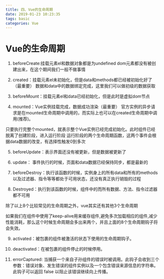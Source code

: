 ```yaml
---
title: 四、Vue的生命周期
date: 2019-01-23 10:23:35
tags: basic
categories: Vue
---
```


# Vue的生命周期

1. beforeCreate:挂载元素el和数据对象都是为undefined
dom元素都没有被创建出来，在这个期间我们一般不做事情

2. created：挂载元素el未初始化，但是data和methods都已经被初始化好了（最重要）
数据和data中的数据绑定完成，这里我们可以做初级的数据获取

3. beforeMount：挂载元素el和data已经初始化，但是此时是虚拟dom节点

4. mounted：Vue实例挂载完成，数据成功渲染（最重要）
官方实例的异步请求是在mounted生命周期中调用的，而实际上也可以在created生命周期中调用(推荐)。

只要执行完整个mounted，就表示整个Vue实例已经完成初始化。此时组件已经脱离了创建阶段，进入运行阶段
运行阶段的两个生命周期函数，这两个事件会根据data数据的改变，有选择性触发0到多次

5. beforeUpdate：表示界面还没有被更新，但是数据被更新了

6. update： 事件执行的时候，页面和data数据已经保持同步，都是最新的

7. beforeDestroy：执行该函数的时候，实例身上的所有data和所有的methods以及过滤器、指令等等都处于可用状态，还没有真正执行销毁的过程

8. Destroyed：执行到该函数的时候，组件中的而所有数据、方法、指令过滤器都不可用

除了以上8个比较常见的生命周期之外，vue其实还有其他3个生命周期

如果我们在组件中使用了keep-alive用来缓存组件,避免多次加载相应的组件,减少性能消耗，那么这个时候生命周期会多出来两个，并且上面的8个生命周期钩子将会失效。

9. activated：被包裹的组件被激活的状态下使用的生命周期钩子。

10. deactivated：在被包裹的组件停止的时候停用。

11. errorCaptured: 当捕获一个来自子孙组件的错误时被调用。此钩子会收到三个参数：错误对象、发生错误的组件实例以及一个包含错误来源信息的字符串。此钩子可以返回 false 以阻止该错误继续向上传播。